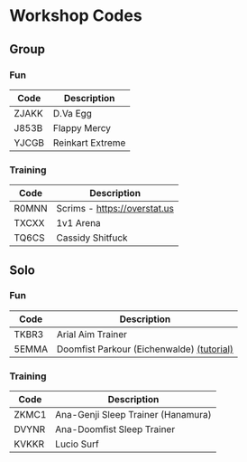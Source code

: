 ---
---
# Workshop Codes

## Group

### Fun
| Code  | Description      |
|-------|------------------|
| ZJAKK | D.Va Egg         |
| J853B | Flappy Mercy     |
| YJCGB | Reinkart Extreme |

### Training

| Code  | Description                  |
|-------|------------------------------|
| R0MNN | Scrims - https://overstat.us |
| TXCXX | 1v1 Arena                    |
| TQ6CS | Cassidy Shitfuck             |

## Solo

### Fun

| Code  | Description                                                                |
|-------|----------------------------------------------------------------------------|
| TKBR3 | Arial Aim Trainer                                                          |
| 5EMMA |  Doomfist Parkour (Eichenwalde) [(tutorial)](https://youtu.be/mM-f5j0vb60) |

### Training

| Code  | Description                        |
|-------|------------------------------------|
| ZKMC1 | Ana-Genji Sleep Trainer (Hanamura) |
| DVYNR | Ana-Doomfist Sleep Trainer         |
| KVKKR | Lucio Surf                         |

